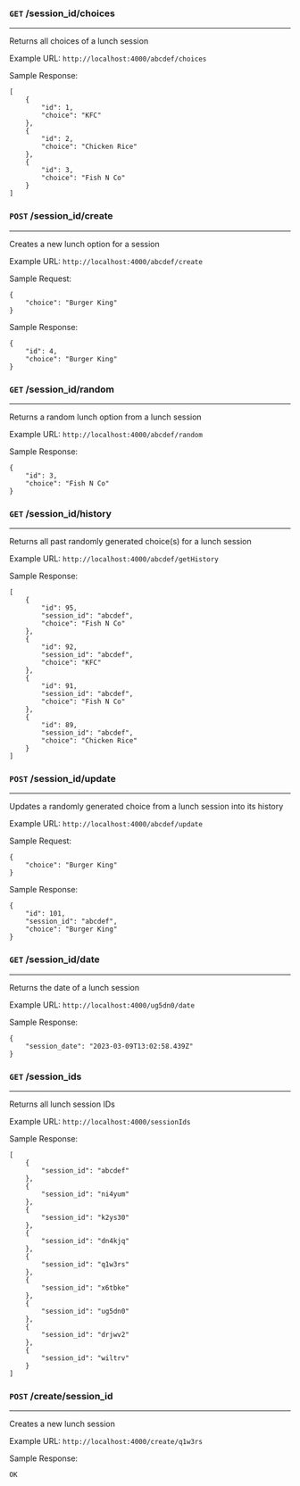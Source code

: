 ### `GET` /session_id/choices
---

Returns all choices of a lunch session 

Example URL: `http://localhost:4000/abcdef/choices`

Sample Response:
```
[
    {
        "id": 1,
        "choice": "KFC"
    },
    {
        "id": 2,
        "choice": "Chicken Rice"
    },
    {
        "id": 3,
        "choice": "Fish N Co"
    }
]

```

### `POST` /session_id/create
---

Creates a new lunch option for a session

Example URL: `http://localhost:4000/abcdef/create`

Sample Request:
```
{
    "choice": "Burger King"
}
```
Sample Response:
```
{
    "id": 4,
    "choice": "Burger King"
}
```

### `GET` /session_id/random
---
Returns a random lunch option from a lunch session

Example URL: `http://localhost:4000/abcdef/random`

Sample Response:
```
{
    "id": 3,
    "choice": "Fish N Co"
}
```

### `GET` /session_id/history
---
Returns all past randomly generated choice(s) for a lunch session

Example URL: `http://localhost:4000/abcdef/getHistory`

Sample Response:
```
[
    {
        "id": 95,
        "session_id": "abcdef",
        "choice": "Fish N Co"
    },
    {
        "id": 92,
        "session_id": "abcdef",
        "choice": "KFC"
    },
    {
        "id": 91,
        "session_id": "abcdef",
        "choice": "Fish N Co"
    },
    {
        "id": 89,
        "session_id": "abcdef",
        "choice": "Chicken Rice"
    }
]
```

### `POST` /session_id/update
---

Updates a randomly generated choice from a lunch session into its history

Example URL: `http://localhost:4000/abcdef/update`

Sample Request:
```
{
    "choice": "Burger King"
}
```
Sample Response:
```
{
    "id": 101,
    "session_id": "abcdef",
    "choice": "Burger King"
}
```

### `GET` /session_id/date
---

Returns the date of a lunch session

Example URL: `http://localhost:4000/ug5dn0/date`

Sample Response:
```
{
    "session_date": "2023-03-09T13:02:58.439Z"
}

```

### `GET` /session_ids
---
Returns all lunch session IDs

Example URL: `http://localhost:4000/sessionIds`

Sample Response:
```
[
    {
        "session_id": "abcdef"
    },
    {
        "session_id": "ni4yum"
    },
    {
        "session_id": "k2ys30"
    },
    {
        "session_id": "dn4kjq"
    },
    {
        "session_id": "q1w3rs"
    },
    {
        "session_id": "x6tbke"
    },
    {
        "session_id": "ug5dn0"
    },
    {
        "session_id": "drjwv2"
    },
    {
        "session_id": "wiltrv"
    }
]
```

### `POST` /create/session_id
---

Creates a new lunch session 

Example URL: `http://localhost:4000/create/q1w3rs`

Sample Response:
```
OK
```
